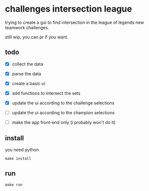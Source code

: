 # challenges intersection league

trying to create a gui to find intersection in the league of legends new teamwork challenges.

still wip, you can pr if you want.

## todo
- [x] collect the data
- [x] parse the data
- [x] create a basic ui
- [x] add functions to intersect the sets
- [x] update the ui according to the challenge selections
- [ ] update the ui according to the champion selections
- [ ] make the app front-end only (i probably won't do it)


## install
you need python

```
make install
```

## run
```
make run
```
